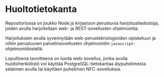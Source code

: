 # Huoltotietokanta
Repositoriossa on joukko Node.js kirjastoon perustuvia harjoitustiedostoja,
joiden avulla harjoitellaan web- ja REST-sovellusten ohjelmointia.

Harjoituksien avulla syvennytään web-perusteknologioiden opiskeluun ja niihin
perustuvien palvelinsovellusten ohjelmointiin `javascript`-ohjelmointikielellä.

Lopullisena tavoitteena on luoda web-sovellus, jonka avulla huoltohenkilöstö voi
käyttää PostgreSQL-tietokantaa älypuhelimesta selaimen avulla tai käyttäen
puhelimen NFC-sovelluksia.
